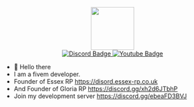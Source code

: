 <div id="header" align="center">
  <img src="https://media.giphy.com/media/M9gbBd9nbDrOTu1Mqx/giphy.gif" width="100"/>
</div>
<div id="badges" align="center">
  <a href="https://discord.gg/ebeaFD3BVJ">
    <img src="https://img.shields.io/badge/Discord-blue" alt="Discord Badge"/>
  </a>
  <a href="your-youtube-URL">
    <img src="https://img.shields.io/badge/YouTube-red?style=for-the-badge&logo=youtube&logoColor=white" alt="Youtube Badge"/>
  </a>
</div>

- 👋 Hello there
- I am a fivem developer.
- Founder of Essex RP https://disord.essex-rp.co.uk
- And Founder of Gloria RP https://discord.gg/xh2d6JTbhP 
- Join my development server https://discord.gg/ebeaFD3BVJ
